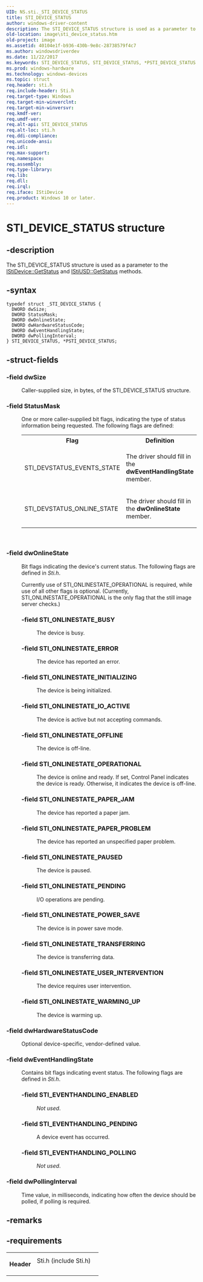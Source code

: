 ```yaml
---
UID: NS.sti._STI_DEVICE_STATUS
title: STI_DEVICE_STATUS
author: windows-driver-content
description: The STI_DEVICE_STATUS structure is used as a parameter to the IStiDevice::GetStatus and IStiUSD::GetStatus methods.
old-location: image\sti_device_status.htm
old-project: image
ms.assetid: 40104e1f-b936-430b-9e8c-28738579f4c7
ms.author: windowsdriverdev
ms.date: 11/22/2017
ms.keywords: STI_DEVICE_STATUS, STI_DEVICE_STATUS, *PSTI_DEVICE_STATUS
ms.prod: windows-hardware
ms.technology: windows-devices
ms.topic: struct
req.header: sti.h
req.include-header: Sti.h
req.target-type: Windows
req.target-min-winverclnt: 
req.target-min-winversvr: 
req.kmdf-ver: 
req.umdf-ver: 
req.alt-api: STI_DEVICE_STATUS
req.alt-loc: sti.h
req.ddi-compliance: 
req.unicode-ansi: 
req.idl: 
req.max-support: 
req.namespace: 
req.assembly: 
req.type-library: 
req.lib: 
req.dll: 
req.irql: 
req.iface: IStiDevice
req.product: Windows 10 or later.
---
```


# STI_DEVICE_STATUS structure



## -description
<p>The STI_DEVICE_STATUS structure is used as a parameter to the <a href="image.istidevice_getstatus">IStiDevice::GetStatus</a> and <a href="image.istiusd_getstatus">IStiUSD::GetStatus</a> methods.</p>


## -syntax

````
typedef struct _STI_DEVICE_STATUS {
  DWORD dwSize;
  DWORD StatusMask;
  DWORD dwOnlineState;
  DWORD dwHardwareStatusCode;
  DWORD dwEventHandlingState;
  DWORD dwPollingInterval;
} STI_DEVICE_STATUS, *PSTI_DEVICE_STATUS;
````


## -struct-fields
<dl>

### -field <b>dwSize</b>

<dd>
<p>Caller-supplied size, in bytes, of the STI_DEVICE_STATUS structure.</p>
</dd>

### -field <b>StatusMask</b>

<dd>
<p>One or more caller-supplied bit flags, indicating the type of status information being requested. The following flags are defined:</p>
<table>
<tr>
<th>Flag</th>
<th>Definition</th>
</tr>
<tr>
<td>
<p>STI_DEVSTATUS_EVENTS_STATE</p>
</td>
<td>
<p>The driver should fill in the <b>dwEventHandlingState</b> member.</p>
</td>
</tr>
<tr>
<td>
<p>STI_DEVSTATUS_ONLINE_STATE </p>
</td>
<td>
<p>The driver should fill in the <b>dwOnlineState</b> member.</p>
</td>
</tr>
</table>
<p> </p>
</dd>

### -field <b>dwOnlineState</b>

<dd>
<p>Bit flags indicating the device's current status. The following flags are defined in <i>Sti.h</i>.</p>
<p>Currently use of STI_ONLINESTATE_OPERATIONAL is required, while use of all other flags is optional. (Currently, STI_ONLINESTATE_OPERATIONAL is the only flag that the still image server checks.)</p>
<p></p>
<dl>

### -field <a id="STI_ONLINESTATE_BUSY"></a><a id="sti_onlinestate_busy"></a>STI_ONLINESTATE_BUSY

<dd>
<p>The device is busy.</p>
</dd>
</dl>
<p></p>
<dl>

### -field <a id="STI_ONLINESTATE_ERROR"></a><a id="sti_onlinestate_error"></a>STI_ONLINESTATE_ERROR

<dd>
<p>The device has reported an error.</p>
</dd>
</dl>
<p></p>
<dl>

### -field <a id="STI_ONLINESTATE_INITIALIZING"></a><a id="sti_onlinestate_initializing"></a>STI_ONLINESTATE_INITIALIZING

<dd>
<p>The device is being initialized.</p>
</dd>
</dl>
<p></p>
<dl>

### -field <a id="STI_ONLINESTATE_IO_ACTIVE"></a><a id="sti_onlinestate_io_active"></a>STI_ONLINESTATE_IO_ACTIVE

<dd>
<p>The device is active but not accepting commands.</p>
</dd>
</dl>
<p></p>
<dl>

### -field <a id="STI_ONLINESTATE_OFFLINE"></a><a id="sti_onlinestate_offline"></a>STI_ONLINESTATE_OFFLINE

<dd>
<p>The device is off-line.</p>
</dd>
</dl>
<p></p>
<dl>

### -field <a id="STI_ONLINESTATE_OPERATIONAL"></a><a id="sti_onlinestate_operational"></a>STI_ONLINESTATE_OPERATIONAL

<dd>
<p>The device is online and ready. If set, Control Panel indicates the device is ready. Otherwise, it indicates the device is off-line.</p>
</dd>
</dl>
<p></p>
<dl>

### -field <a id="STI_ONLINESTATE_PAPER_JAM"></a><a id="sti_onlinestate_paper_jam"></a>STI_ONLINESTATE_PAPER_JAM

<dd>
<p>The device has reported a paper jam.</p>
</dd>
</dl>
<p></p>
<dl>

### -field <a id="STI_ONLINESTATE_PAPER_PROBLEM"></a><a id="sti_onlinestate_paper_problem"></a>STI_ONLINESTATE_PAPER_PROBLEM

<dd>
<p>The device has reported an unspecified paper problem.</p>
</dd>
</dl>
<p></p>
<dl>

### -field <a id="STI_ONLINESTATE_PAUSED"></a><a id="sti_onlinestate_paused"></a>STI_ONLINESTATE_PAUSED

<dd>
<p>The device is paused.</p>
</dd>
</dl>
<p></p>
<dl>

### -field <a id="STI_ONLINESTATE_PENDING"></a><a id="sti_onlinestate_pending"></a>STI_ONLINESTATE_PENDING

<dd>
<p>I/O operations are pending.</p>
</dd>
</dl>
<p></p>
<dl>

### -field <a id="STI_ONLINESTATE_POWER_SAVE"></a><a id="sti_onlinestate_power_save"></a>STI_ONLINESTATE_POWER_SAVE

<dd>
<p>The device is in power save mode.</p>
</dd>
</dl>
<p></p>
<dl>

### -field <a id="STI_ONLINESTATE_TRANSFERRING"></a><a id="sti_onlinestate_transferring"></a>STI_ONLINESTATE_TRANSFERRING

<dd>
<p>The device is transferring data.</p>
</dd>
</dl>
<p></p>
<dl>

### -field <a id="STI_ONLINESTATE_USER_INTERVENTION"></a><a id="sti_onlinestate_user_intervention"></a>STI_ONLINESTATE_USER_INTERVENTION

<dd>
<p>The device requires user intervention.</p>
</dd>
</dl>
<p></p>
<dl>

### -field <a id="STI_ONLINESTATE_WARMING_UP"></a><a id="sti_onlinestate_warming_up"></a>STI_ONLINESTATE_WARMING_UP

<dd>
<p>The device is warming up.</p>
</dd>
</dl>
</dd>

### -field <b>dwHardwareStatusCode</b>

<dd>
<p>Optional device-specific, vendor-defined value.</p>
</dd>

### -field <b>dwEventHandlingState</b>

<dd>
<p>Contains bit flags indicating event status. The following flags are defined in <i>Sti.h</i>.</p>
<p></p>
<dl>

### -field <a id="STI_EVENTHANDLING_ENABLED"></a><a id="sti_eventhandling_enabled"></a>STI_EVENTHANDLING_ENABLED

<dd>
<p><i>Not used</i>.</p>
</dd>
</dl>
<p></p>
<dl>

### -field <a id="STI_EVENTHANDLING_PENDING"></a><a id="sti_eventhandling_pending"></a>STI_EVENTHANDLING_PENDING

<dd>
<p>A device event has occurred.</p>
</dd>
</dl>
<p></p>
<dl>

### -field <a id="STI_EVENTHANDLING_POLLING"></a><a id="sti_eventhandling_polling"></a>STI_EVENTHANDLING_POLLING

<dd>
<p><i>Not used</i>.</p>
</dd>
</dl>
</dd>

### -field <b>dwPollingInterval</b>

<dd>
<p>Time value, in milliseconds, indicating how often the device should be polled, if polling is required.</p>
</dd>
</dl>

## -remarks


## -requirements
<table>
<tr>
<th width="30%">
<p>Header</p>
</th>
<td width="70%">
<dl>
<dt>Sti.h (include Sti.h)</dt>
</dl>
</td>
</tr>
</table>